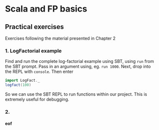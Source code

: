 # Scala and FP basics

## Practical exercises

Exercises following the material presented in Chapter 2

### 1. LogFactorial example

Find and run the complete log-factorial example using SBT, using `run` from the SBT prompt. Pass in an argument using, eg. `run 1000`. Next, drop into the REPL with `console`. Then enter
```scala
import LogFact._
logfact(100)
```
So we can use the SBT REPL to run functions within our project. This is extremely useful for debugging.

### 2. 




#### eof

